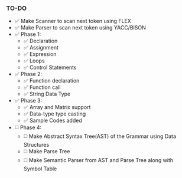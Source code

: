 ### TO-DO
- :white_check_mark: Make Scanner to scan next token using FLEX
- :white_check_mark: Make Parser to scan next token using YACC/BISON
- :white_check_mark: Phase 1:
    - :white_check_mark: Declaration
    - :white_check_mark: Assignment
    - :white_check_mark: Expression
    - :white_check_mark: Loops
    - :white_check_mark: Control Statements
- :white_check_mark: Phase 2:
    - :white_check_mark: Function declaration
    - :white_check_mark: Function call
    - :white_check_mark: String Data Type
- :white_check_mark: Phase 3:
    - :white_check_mark: Array and Matrix support
    - :white_check_mark: Data-type type casting
    - :white_check_mark: Sample Codes added
- :white_medium_square:	Phase 4:
    - :white_medium_square:	Make Abstract Syntax Tree(AST) of the Grammar using Data Structures
    - :white_medium_square:	Make Parse Tree
    - :white_medium_square:	Make Semantic Parser from AST and Parse Tree along with Symbol Table

